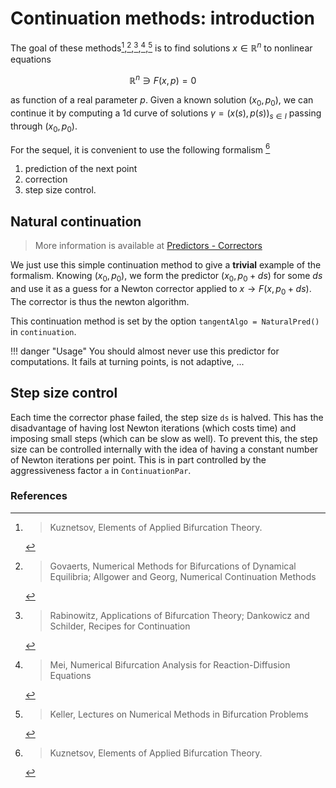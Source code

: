# Continuation methods: introduction

The goal of these methods[^Kuz],[^Govaerts],[^Rabinowitz],[^Mei],[^Keller] is to find solutions $x\in\mathbb R^n$ to nonlinear equations

$$\mathbb R^n\ni F(x,p) = 0 \quad\tag{E}$$

as function of a real parameter $p$. Given a known solution $(x_0,p_0)$, we can continue it by computing a 1d curve of solutions $\gamma = (x(s),p(s))_{s\in I}$ passing through $(x_0,p_0)$.

For the sequel, it is convenient to use the following formalism [^Kuz]

1. prediction of the next point
2. correction
3. step size control.


## Natural continuation

> More information is available at [Predictors - Correctors](@ref)

We just use this simple continuation method to give a **trivial** example of the formalism.
Knowing $(x_0, p_0)$, we form the predictor $(x_0, p_0+ds)$ for some $ds$ and use it as a guess for a Newton corrector applied to $x\to F(x, p_0+ds)$. The corrector is thus the newton algorithm.

This continuation method is set by the option `tangentAlgo = NaturalPred()` in `continuation`.

!!! danger "Usage"
    You should almost never use this predictor for computations. It fails at turning points, is not adaptive, ... 

## Step size control

Each time the corrector phase failed, the step size ``ds`` is halved. This has the disadvantage of having lost Newton iterations (which costs time) and imposing small steps (which can be slow as well). To prevent this, the step size can be controlled internally with the idea of having a constant number of Newton iterations per point. This is in part controlled by the aggressiveness factor `a` in `ContinuationPar`.


### References

[^Kuz]:> Kuznetsov, Elements of Applied Bifurcation Theory.

[^Govaerts]:> Govaerts, Numerical Methods for Bifurcations of Dynamical Equilibria; Allgower and Georg, Numerical Continuation Methods

[^Rabinowitz]:> Rabinowitz, Applications of Bifurcation Theory; Dankowicz and Schilder, Recipes for Continuation

[^Mei]:> Mei, Numerical Bifurcation Analysis for Reaction-Diffusion Equations

[^Keller]:> Keller, Lectures on Numerical Methods in Bifurcation Problems
